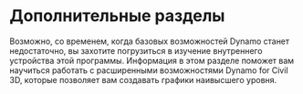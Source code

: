 # Дополнительные разделы

Возможно, со временем, когда базовых возможностей Dynamo станет недостаточно, вы захотите погрузиться в изучение внутреннего устройства этой программы. Информация в этом разделе поможет вам научиться работать с расширенными возможностями Dynamo for Civil 3D, которые позволяет вам создавать графики наивысшего уровня.

